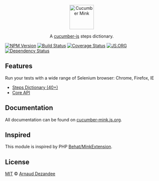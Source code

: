 <p align="center">
  <a href="http://cucumber-mink.js.org/">
    <img src="http://cucumber-mink.js.org/public/images/cucumber-mink.svg" height="80px" alt="Cucumber Mink" />
  </a>
</p>
<p align="center">A <a href="https://github.com/cucumber/cucumber-js">cucumber-js</a> steps dictionary.</p>

[![NPM Version][npm-image]][npm-url]
[![Build Status][travis-image]][travis-url]
[![Coverage Status][coveralls-image]][coveralls-url]
[![JS.ORG][js-org-image]][js-org-url]
[![Dependency Status][david-image]][david-url]

## Features

Run your tests with a wide range of Selenium browser: Chrome, Firefox, IE

 - [Steps Dictionary (40+)](http://cucumber-mink.js.org/steps/)
 - [Core API](http://cucumber-mink.js.org/api/)

## Documentation

All documentation can be found on [cucumber-mink.js.org](http://cucumber-mink.js.org/).

## Inspired

This module is inspired by PHP [Behat/MinkExtension](https://github.com/Behat/MinkExtension).

## License

[MIT](LICENSE) © [Arnaud Dezandee](https://github.com/Adezandee)

[npm-image]: https://img.shields.io/npm/v/cucumber-mink.svg?style=flat
[npm-url]: https://www.npmjs.com/package/cucumber-mink
[travis-image]: https://img.shields.io/travis/Adezandee/cucumber-mink.svg?style=flat
[travis-url]: https://travis-ci.org/Adezandee/cucumber-mink
[coveralls-image]: https://img.shields.io/coveralls/Adezandee/cucumber-mink.svg?style=flat
[coveralls-url]: https://coveralls.io/r/Adezandee/cucumber-mink?branch=master
[js-org-image]: https://img.shields.io/badge/js.org-dns-ffb400.svg?style=flat
[js-org-url]: http://js.org
[david-image]: https://img.shields.io/david/Adezandee/cucumber-mink.svg?style=flat
[david-url]: https://david-dm.org/Adezandee/cucumber-mink
